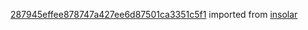 [287945effee878747a427ee6d87501ca3351c5f1](https://github.com/insolar/insolar/commit/287945effee878747a427ee6d87501ca3351c5f1) imported from [insolar](https://github.com/insolar/insolar)
